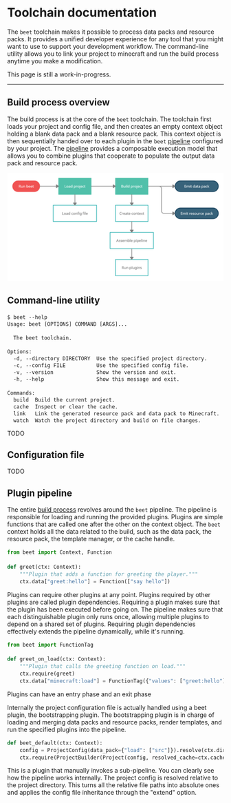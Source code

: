# Toolchain documentation

The `beet` toolchain makes it possible to process data packs and resource packs. It provides a unified developer experience for any tool that you might want to use to support your development workflow. The command-line utility allows you to link your project to minecraft and run the build process anytime you make a modification.

This page is still a work-in-progress.

---

## Build process overview

The build process is at the core of the `beet` toolchain. The toolchain first loads your project and config file, and then creates an empty context object holding a blank data pack and a blank resource pack. This context object is then sequentially handed over to each plugin in the `beet` [pipeline](#plugin-pipeline) configured by your project. The [pipeline](#plugin-pipeline) provides a composable execution model that allows you to combine plugins that cooperate to populate the output data pack and resource pack.

![Beet build process](assets/build_process.png)

## Command-line utility

```
$ beet --help
Usage: beet [OPTIONS] COMMAND [ARGS]...

  The beet toolchain.

Options:
  -d, --directory DIRECTORY  Use the specified project directory.
  -c, --config FILE          Use the specified config file.
  -v, --version              Show the version and exit.
  -h, --help                 Show this message and exit.

Commands:
  build  Build the current project.
  cache  Inspect or clear the cache.
  link   Link the generated resource pack and data pack to Minecraft.
  watch  Watch the project directory and build on file changes.
```

TODO

## Configuration file

TODO

## Plugin pipeline

The entire [build process](#build-process-overview) revolves around the `beet` pipeline. The pipeline is responsible for loading and running the provided plugins. Plugins are simple functions that are called one after the other on the context object. The `beet` context holds all the data related to the build, such as the data pack, the resource pack, the template manager, or the cache handle.

```python
from beet import Context, Function

def greet(ctx: Context):
    """Plugin that adds a function for greeting the player."""
    ctx.data["greet:hello"] = Function(["say hello"])
```

Plugins can require other plugins at any point. Plugins required by other plugins are called plugin dependencies. Requiring a plugin makes sure that the plugin has been executed before going on. The pipeline makes sure that each distinguishable plugin only runs once, allowing multiple plugins to depend on a shared set of plugins. Requiring plugin dependencies effectively extends the pipeline dynamically, while it's running.

```python
from beet import FunctionTag

def greet_on_load(ctx: Context):
    """Plugin that calls the greeting function on load."""
    ctx.require(greet)
    ctx.data["minecraft:load"] = FunctionTag({"values": ["greet:hello"]})
```

Plugins can have an entry phase and an exit phase

Internally the project configuration file is actually handled using a beet plugin, the bootstrapping plugin. The bootstrapping plugin is in charge of loading and merging data packs and resource packs, render templates, and run the specified plugins into the pipeline.

```python
def beet_default(ctx: Context):
    config = ProjectConfig(data_pack={"load": ["src"]}).resolve(ctx.directory)
    ctx.require(ProjectBuilder(Project(config, resolved_cache=ctx.cache)))
```

This is a plugin that manually invokes a sub-pipeline. You can clearly see how the pipeline works internally. The project config is resolved relative to the project directory. This turns all the relative file paths into absolute ones and applies the config file inheritance through the "extend" option.
